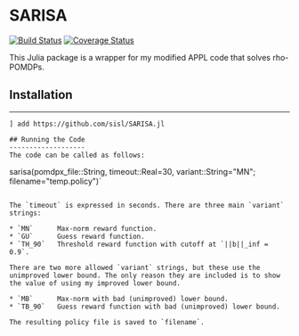 # SARISA
[![Build Status](https://travis-ci.org/sisl/SARISA.jl.svg?branch=master)](https://travis-ci.org/sisl/SARISA.jl)
[![Coverage Status](https://coveralls.io/repos/sisl/SARISA.jl/badge.svg?branch=master&service=github)](https://coveralls.io/github/sisl/SARISA.jl?branch=master)

This Julia package is a wrapper for my modified APPL code that solves rho-POMDPs.

## Installation
---------------
```
] add https://github.com/sisl/SARISA.jl

## Running the Code
-------------------
The code can be called as follows:
```
sarisa(pomdpx_file::String, timeout::Real=30, variant::String="MN"; filename="temp.policy")`
```

The `timeout` is expressed in seconds. There are three main `variant` strings:

* `MN`		Max-norm reward function.
* `GU`		Guess reward function.
* `TH_90`	Threshold reward function with cutoff at `||b||_inf = 0.9`.

There are two more allowed `variant` strings, but these use the unimproved lower bound. The only reason they are included is to show the value of using my improved lower bound.

* `MB`		Max-norm with bad (unimproved) lower bound.
* `TB_90`	Guess reward function with bad (unimproved) lower bound.

The resulting policy file is saved to `filename`.

